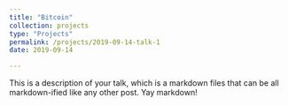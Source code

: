 ```yaml
---
title: "Bitcoin"
collection: projects
type: "Projects"
permalink: /projects/2019-09-14-talk-1
date: 2019-09-14

---
```


This is a description of your talk, which is a markdown files that can be all markdown-ified like any other post. Yay markdown!

